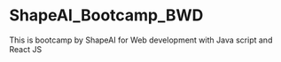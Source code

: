 # ShapeAI_Bootcamp_BWD
This is bootcamp by ShapeAI for Web development with Java script and React JS
